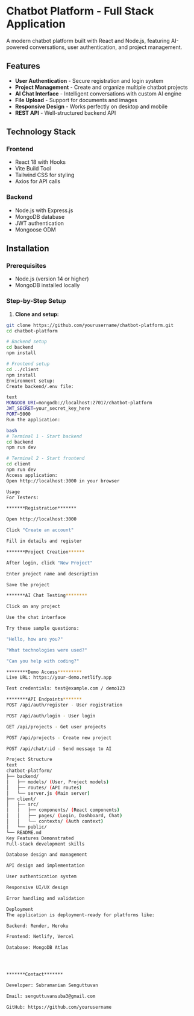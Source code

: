 #  Chatbot Platform - Full Stack Application

A modern chatbot platform built with React and Node.js, featuring AI-powered conversations, user authentication, and project management.

## Features

- **User Authentication** - Secure registration and login system
- **Project Management** - Create and organize multiple chatbot projects
- **AI Chat Interface** - Intelligent conversations with custom AI engine
- **File Upload** - Support for documents and images
- **Responsive Design** - Works perfectly on desktop and mobile
- **REST API** - Well-structured backend API

## Technology Stack

### Frontend
- React 18 with Hooks
- Vite Build Tool
- Tailwind CSS for styling
- Axios for API calls

### Backend
- Node.js with Express.js
- MongoDB database
- JWT authentication
- Mongoose ODM

## Installation

### Prerequisites
- Node.js (version 14 or higher)
- MongoDB installed locally

### Step-by-Step Setup

1. **Clone and setup:**
```bash
git clone https://github.com/yourusername/chatbot-platform.git
cd chatbot-platform

# Backend setup
cd backend
npm install

# Frontend setup
cd ../client
npm install
Environment setup:
Create backend/.env file:

text
MONGODB_URI=mongodb://localhost:27017/chatbot-platform
JWT_SECRET=your_secret_key_here
PORT=5000
Run the application:

bash
# Terminal 1 - Start backend
cd backend
npm run dev

# Terminal 2 - Start frontend
cd client
npm run dev
Access application:
Open http://localhost:3000 in your browser

Usage
For Testers:

*******Registration*******

Open http://localhost:3000

Click "Create an account"

Fill in details and register

*******Project Creation******

After login, click "New Project"

Enter project name and description

Save the project

*******AI Chat Testing********

Click on any project

Use the chat interface

Try these sample questions:

"Hello, how are you?"

"What technologies were used?"

"Can you help with coding?"

********Demo Access*********
Live URL: https://your-demo.netlify.app

Test credentials: test@example.com / demo123

********API Endpoints*******
POST /api/auth/register - User registration

POST /api/auth/login - User login

GET /api/projects - Get user projects

POST /api/projects - Create new project

POST /api/chat/:id - Send message to AI

Project Structure
text
chatbot-platform/
├── backend/
│   ├── models/ (User, Project models)
│   ├── routes/ (API routes)
│   └── server.js (Main server)
├── client/
│   ├── src/
│   │   ├── components/ (React components)
│   │   ├── pages/ (Login, Dashboard, Chat)
│   │   └── contexts/ (Auth context)
│   └── public/
└── README.md
Key Features Demonstrated
Full-stack development skills

Database design and management

API design and implementation

User authentication system

Responsive UI/UX design

Error handling and validation

Deployment
The application is deployment-ready for platforms like:

Backend: Render, Heroku

Frontend: Netlify, Vercel

Database: MongoDB Atlas




*******Contact*******

Developer: Subramanian Senguttuvan

Email: senguttuvansuba3@gmail.com

GitHub: https://github.com/yourusername